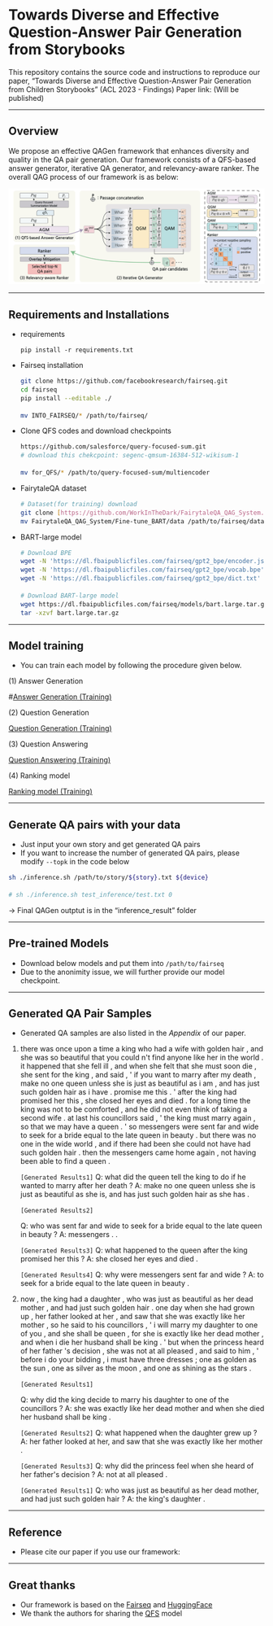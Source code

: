 # Towards Diverse and Effective Question-Answer Pair Generation from Storybooks

This repository contains the source code and instructions to reproduce our paper, “Towards Diverse and Effective Question-Answer Pair Generation from Children Storybooks” (ACL 2023 - Findings)
Paper link: (Will be published)

---

## Overview

We propose an effective QAGen framework that enhances diversity and quality in the QA pair generation. Our framework consists of a QFS-based answer generator, iterative QA generator, and relevancy-aware ranker. The overall QAG process of our framework is as below:

![Figure](figure.jpg)

---

## Requirements and Installations

- requirements
    
    ```
    pip install -r requirements.txt
    ```
    
- Fairseq installation
    
    ```bash
    git clone https://github.com/facebookresearch/fairseq.git
    cd fairseq
    pip install --editable ./
    
    mv INTO_FAIRSEQ/* /path/to/fairseq/
    ```
    
- Clone QFS codes and download checkpoints
    
    ```bash
    https://github.com/salesforce/query-focused-sum.git
    # download this chekcpoint: segenc-qmsum-16384-512-wikisum-1

    mv for_QFS/* /path/to/query-focused-sum/multiencoder
    ```
    
- FairytaleQA dataset
    
    ```bash
    # Dataset(for training) download
    git clone [https://github.com/WorkInTheDark/FairytaleQA_QAG_System.git](https://github.com/WorkInTheDark/FairytaleQA_QAG_System.git)
    mv FairytaleQA_QAG_System/Fine-tune_BART/data /path/to/fairseq/data
    ```
    
- BART-large model
    
    ```bash
    # Download BPE
    wget -N 'https://dl.fbaipublicfiles.com/fairseq/gpt2_bpe/encoder.json'
    wget -N 'https://dl.fbaipublicfiles.com/fairseq/gpt2_bpe/vocab.bpe'
    wget -N 'https://dl.fbaipublicfiles.com/fairseq/gpt2_bpe/dict.txt'
    
    # Download BART-large model
    wget https://dl.fbaipublicfiles.com/fairseq/models/bart.large.tar.gz
    tar -xzvf bart.large.tar.gz
    ```
    

---

## Model training

- You can train each model by following the procedure given below.

(1) Answer Generation

#[Answer Generation (Training)](https://github.com/sugyeonge/Towards-diverse-QAG/blob/master/training_agm.md)

(2) Question Generation

[Question Generation (Training)](-)

(3) Question Answering

[Question Answering (Training)](-)

(4) Ranking model

[Ranking model (Training)](-)

---

## Generate QA pairs with your data

- Just input your own story and get generated QA pairs
- If you want to increase the number of generated QA pairs, please modify `--topk` in the code below

```bash
sh ./inference.sh /path/to/story/${story}.txt ${device}

# sh ./inference.sh test_inference/test.txt 0
```

→ Final QAGen outptut is in the “inference_result” folder

---

## Pre-trained Models

- Download below models and put them into `/path/to/fairseq`
- Due to the anonimity issue, we will further provide our model checkpoint.

---

## Generated QA Pair Samples

- Generated QA samples are also listed in the *Appendix* of our paper.
1. there was once upon a time a king who had a wife with golden hair , and she was so beautiful that you could n't find anyone like her in the world . it happened that she fell ill , and when she felt that she must soon die , she sent for the king , and said , ' if you want to marry after my death , make no one queen unless she is just as beautiful as i am , and has just such golden hair as i have . promise me this . ' after the king had promised her this , she closed her eyes and died . for a long time the king was not to be comforted , and he did not even think of taking a second wife . at last his councillors said , ' the king must marry again , so that we may have a queen . ' so messengers were sent far and wide to seek for a bride equal to the late queen in beauty . but there was no one in the wide world , and if there had been she could not have had such golden hair . then the messengers came home again , not having been able to find a queen . 

    
    `[Generated Results1]`
    Q: what did the queen tell the king to do if he wanted to marry after her death ?
    A: make no one queen unless she is just as beautiful as she is, and has just such golden hair as she has .
    
    `[Generated Results2]`
    
    Q: who was sent far and wide to seek for a bride equal to the late queen in beauty ?
    A: messengers . .
    
    `[Generated Results3]`
    Q: what happened to the queen after the king promised her this ?
    A: she closed her eyes and died .
    
    `[Generated Results4]`
    Q: why were messengers sent far and wide ?
    A: to seek for a bride equal to the late queen in beauty .
    
2. now , the king had a daughter , who was just as beautiful as her dead mother , and had just such golden hair . one day when she had grown up , her father looked at her , and saw that she was exactly like her mother , so he said to his councillors , ' i will marry my daughter to one of you , and she shall be queen , for she is exactly like her dead mother , and when i die her husband shall be king . ' but when the princess heard of her father 's decision , she was not at all pleased , and said to him , ' before i do your bidding , i must have three dresses ; one as golden as the sun , one as silver as the moon , and one as shining as the stars .
    
    `[Generated Results1]`
    
    Q: why did the king decide to marry his daughter to one of the councillors ?
    A: she was exactly like her dead mother and when she died her husband shall be king . 
    
    `[Generated Results2]`
    Q: what happened when the daughter grew up ?
    A: her father looked at her, and saw that she was exactly like her mother .
    
    `[Generated Results3]`
    Q: why did the princess feel when she heard of her father's decision ?
    A: not at all pleased .
    
    `[Generated Results1]`
    Q: who was just as beautiful as her dead mother, and had just such golden hair ?
    A: the king's daughter .
    

---

## Reference

- Please cite our paper if you use our framework:

---

## Great thanks

- Our framework is based on the [Fairseq]([https://github.com/facebookresearch/fairseq](https://github.com/facebookresearch/fairseq)) and [HuggingFace]([https://github.com/huggingface/transformers](https://github.com/huggingface/transformers))
- We thank the authors for sharing the [QFS]([https://github.com/salesforce/query-focused-sum.git](https://github.com/salesforce/query-focused-sum.git)) model
